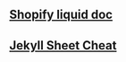 ## [Shopify liquid doc](https://shopify.github.io/liquid/)

## [Jekyll Sheet Cheat](https://devhints.io/jekyll)
